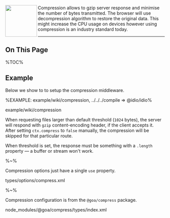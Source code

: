 <a href="https://github.com/idiocc/idio"><img src="https://raw.github.com/idiocc/core/master/images/compress.svg?sanitize=true" align="left" height="100"></a> Compression allows to gzip server response and minimise the number of bytes transmitted. The browser will use decompression algorithm to restore the original data. This might increase the CPU usage on devices however using compression is an industry standard today.

---

## On This Page

%TOC%

## Example

Below we show to to setup the compression middleware.

%EXAMPLE: example/wiki/compression, ../../../compile => @idio/idio%

<fork lang="js">example/wiki/compression</fork>

When requesting files larger than default threshold (`1024` bytes), the server will respond with `gzip` content-encoding header, if the client accepts it. After setting `ctx.compress` to `false` manually, the compression will be skipped for that particular route.

When threshold is set, the response must be something with a `.length` property &mdash; a buffer or stream won't work.

%~%

Compression options just have a single `use` property.

<typedef level="2" narrow>types/options/compress.xml</typedef>

%~%

Compression configuration is from the <link external type="_goa.CompressConfig">`@goa/compress`</link> package.

<typedef level="2" name="CompressConfig" narrow>node_modules/@goa/compress/types/index.xml</typedef>
